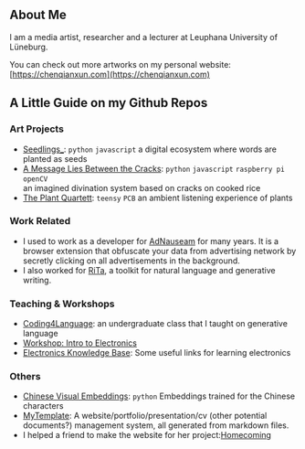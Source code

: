 ## About Me

I am a media artist, researcher and a lecturer at Leuphana University of Lüneburg.

You can check out more artworks on my personal website:   
[https://chenqianxun.com](https://chenqianxun.com)

## A Little Guide on my Github Repos
### Art Projects
- [Seedlings_](https://github.com/cqx931/seedlings): `python` `javascript` a digital ecosystem where words are planted as seeds
- [A Message Lies Between the Cracks](https://github.com/digitalmediabremen/A_Message_Lies_Between_the_Cracks_Documentation): 
  `python`  `javascript` `raspberry pi` `openCV`  
  an imagined divination system based on cracks on cooked rice
- [The Plant Quartett](https://github.com/digitalmediabremen/The-Plant-Quartett): `teensy` `PCB` an ambient listening experience of plants

### Work Related
-  I used to work as a developer for [AdNauseam](https://github.com/dhowe/AdNauseam) for many years. It is a browser extension that obfuscate your data from advertising network by secretly clicking on all advertisements in the background.
-  I also worked for [RiTa](https://github.com/dhowe/rita), a toolkit for natural language and generative writing.

### Teaching & Workshops
- [Coding4Language](https://github.com/cqx931/Coding4Language/tree/gh-pages): an undergraduate class that I taught on generative language
- [Workshop: Intro to Electronics](https://github.com/cqx931/workshop)
- [Electronics Knowledge Base](https://gist.github.com/cqx931/7dc9ec8ec9634eb18be6154e1f6ed32e): Some useful links for learning electronics

### Others
- [Chinese Visual Embeddings](https://github.com/cqx931/chineseVisualEmbeddings): `python` Embeddings trained for the Chinese characters
- [MyTemplate](https://github.com/cqx931/myTemplate): A website/portfolio/presentation/cv (other potential documents?) management system, all generated from markdown files.
- I helped a friend to make the website for her project:[Homecoming](https://xinaliq.netlify.app/)
